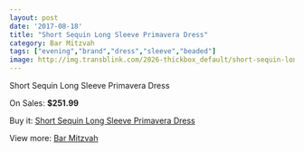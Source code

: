 ```yaml
---
layout: post
date: '2017-08-18'
title: "Short Sequin Long Sleeve Primavera Dress"
category: Bar Mitzvah
tags: ["evening","brand","dress","sleeve","beaded"]
image: http://img.transblink.com/2026-thickbox_default/short-sequin-long-sleeve-primavera-dress.jpg
---
```

Short Sequin Long Sleeve Primavera Dress

On Sales: **$251.99**
<a href="https://www.transblink.com/en/bar-mitzvah/665-short-sequin-long-sleeve-primavera-dress.html"><amp-img layout="responsive" width="600" height="600" src="//img.transblink.com/2026-thickbox_default/short-sequin-long-sleeve-primavera-dress.jpg" alt="Short Sequin Long Sleeve Primavera Dress 0" /></a>
<a href="https://www.transblink.com/en/bar-mitzvah/665-short-sequin-long-sleeve-primavera-dress.html"><amp-img layout="responsive" width="600" height="600" src="//img.transblink.com/2028-thickbox_default/short-sequin-long-sleeve-primavera-dress.jpg" alt="Short Sequin Long Sleeve Primavera Dress 1" /></a>
<a href="https://www.transblink.com/en/bar-mitzvah/665-short-sequin-long-sleeve-primavera-dress.html"><amp-img layout="responsive" width="600" height="600" src="//img.transblink.com/2027-thickbox_default/short-sequin-long-sleeve-primavera-dress.jpg" alt="Short Sequin Long Sleeve Primavera Dress 2" /></a>

Buy it: [Short Sequin Long Sleeve Primavera Dress](https://www.transblink.com/en/bar-mitzvah/665-short-sequin-long-sleeve-primavera-dress.html "Short Sequin Long Sleeve Primavera Dress")

View more: [Bar Mitzvah](https://www.transblink.com/en/2-bar-mitzvah "Bar Mitzvah")